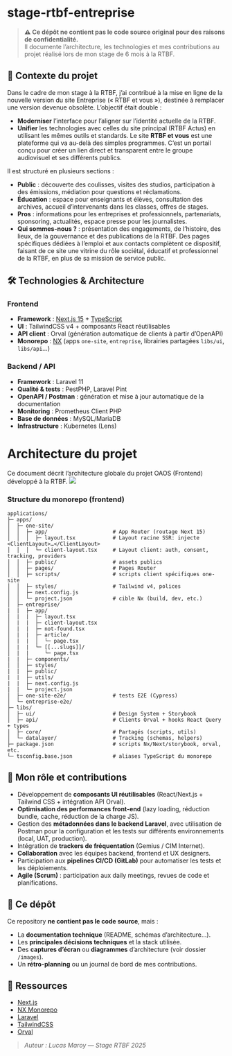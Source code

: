 # stage-rtbf-entreprise

> **⚠️ Ce dépôt ne contient pas le code source original pour des raisons de confidentialité.**  
> Il documente l’architecture, les technologies et mes contributions au projet réalisé lors de mon stage de 6 mois à la RTBF.

## 📝 Contexte du projet
Dans le cadre de mon stage à la RTBF, j’ai contribué à la mise en ligne de la nouvelle version du site Entreprise (« RTBF et vous »), destinée à remplacer une version devenue obsolète.
L’objectif était double :
- **Moderniser** l’interface pour l’aligner sur l’identité actuelle de la RTBF.
- **Unifier** les technologies avec celles du site principal (RTBF Actus) en utilisant les mêmes outils et standards.
Le site **RTBF et vous** est une plateforme qui va au-delà des simples programmes. C’est un portail conçu pour créer un lien direct et transparent entre le groupe audiovisuel et ses différents publics.

Il est structuré en plusieurs sections :

- **Public** : découverte des coulisses, visites des studios, participation à des émissions, médiation pour questions et réclamations.
- **Éducation** : espace pour enseignants et élèves, consultation des archives, accueil d’intervenants dans les classes, offres de stages.
- **Pros** : informations pour les entreprises et professionnels, partenariats, sponsoring, actualités, espace presse pour les journalistes.
- **Qui sommes-nous ?** : présentation des engagements, de l’histoire, des lieux, de la gouvernance et des publications de la RTBF.
Des pages spécifiques dédiées à l’emploi et aux contacts complètent ce dispositif, faisant de ce site une vitrine du rôle sociétal, éducatif et professionnel de la RTBF, en plus de sa mission de service public.

## 🛠️ Technologies & Architecture

### Frontend
- **Framework** : [Next.js 15](https://nextjs.org/) + [TypeScript](https://www.typescriptlang.org/)
- **UI** : TailwindCSS v4 + composants React réutilisables
- **API client** : Orval (génération automatique de clients à partir d’OpenAPI)
- **Monorepo** : [NX](https://nx.dev/) (apps `one-site`, `entreprise`, librairies partagées `libs/ui`, `libs/api`…)

### Backend / API
- **Framework** : Laravel 11
- **Qualité & tests** : PestPHP, Laravel Pint
- **OpenAPI / Postman** : génération et mise à jour automatique de la documentation
- **Monitoring** : Prometheus Client PHP
- **Base de données** : MySQL/MariaDB
- **Infrastructure** : Kubernetes (Lens)

# Architecture du projet
Ce document décrit l’architecture globale du projet OAOS (Frontend) développé à la RTBF.
[![](https://mermaid.ink/img/pako:eNqFVdty2jAQ_RWNnpIpGLAxFz90JoG-ddI25KkhD8JeHAUjeSQ5hWbyQfmO_lhXvnAxhvgFJJ9zdrVnV36joYyABjRWLH0mD9O5IPjcPM4pS9OEh8xwKXRnTp9Iu_2V3BYv8o0Smu9PcD_hi5P9Ke6nLFyxGJwXLQW50qHiqdHkbtO5g41pETChc12jfUOa0aEUSx47C6YrMks4LjR5mBWMgqOzRZG-zazYss9tkXEPtaSAtuYG9ukdAFwEgDAKUsV1M8Q70GiDCx1yNdmmCrS-boL3jxTPEUBEJyeoghxI9spjsKL0qHSTpuReZgZULXoFXdiqZwu0r9MMCHNbYtCo9tP-XtaLEF76dkYQLMJsk1zxgfHkDxcRee2fEVwiXKD7Tmnxi27GxTZPJV8gNGUHTPgiAWyey2U8cBxLNqeH0qyqp22MhG3x4I7RG3L1Pf9PFAu5ADKb3deT3zFtx4QJR4vbDQLFm8sJ7rvjIIBb9mPl9HH46q01N5TrFE8oTvyoQOHej2ZAdK5FKoB1NDM8OSfwmYUVrm7hJ74dDGLdOZdV9Tl2rhZ3h2p06RzYTriQpr2UmYguAe1sM2V4mNSvij3GR8zjo-M4Osli_fR0Auzv1Fg5iU0h_Z1eI6qpgPYO3mtMirvZlivjOJhT0DwWZLbVBtbkC5kZqbYLKVfHnV7S3LwNLW-SV1GTH-qVJci7BxYa8isDtW1kenmLKshvF2VY_O9DB6S8QVokb6tGoi1uxAxDv0DZmwSHccVFfDRMtIVfKx7RwKgMWnQNas3skr5ZCH44nmENcxoQq6VWtofekZMy8VvKdUVTMoufabBkicZVlmJYmHKGZdxDMBioCXaEoUHP87u5CA3e6IYGbc_zne5gPB66va476A1HLbqlgTscOP1h3_dHuOmP-v57i_7Nw_acwcjzB-PhaDT23FG3673_B7YnI5c?type=png)](https://mermaid.live/edit#pako:eNqFVdty2jAQ_RWNnpIpGLAxFz90JoG-ddI25KkhD8JeHAUjeSQ5hWbyQfmO_lhXvnAxhvgFJJ9zdrVnV36joYyABjRWLH0mD9O5IPjcPM4pS9OEh8xwKXRnTp9Iu_2V3BYv8o0Smu9PcD_hi5P9Ke6nLFyxGJwXLQW50qHiqdHkbtO5g41pETChc12jfUOa0aEUSx47C6YrMks4LjR5mBWMgqOzRZG-zazYss9tkXEPtaSAtuYG9ukdAFwEgDAKUsV1M8Q70GiDCx1yNdmmCrS-boL3jxTPEUBEJyeoghxI9spjsKL0qHSTpuReZgZULXoFXdiqZwu0r9MMCHNbYtCo9tP-XtaLEF76dkYQLMJsk1zxgfHkDxcRee2fEVwiXKD7Tmnxi27GxTZPJV8gNGUHTPgiAWyey2U8cBxLNqeH0qyqp22MhG3x4I7RG3L1Pf9PFAu5ADKb3deT3zFtx4QJR4vbDQLFm8sJ7rvjIIBb9mPl9HH46q01N5TrFE8oTvyoQOHej2ZAdK5FKoB1NDM8OSfwmYUVrm7hJ74dDGLdOZdV9Tl2rhZ3h2p06RzYTriQpr2UmYguAe1sM2V4mNSvij3GR8zjo-M4Osli_fR0Auzv1Fg5iU0h_Z1eI6qpgPYO3mtMirvZlivjOJhT0DwWZLbVBtbkC5kZqbYLKVfHnV7S3LwNLW-SV1GTH-qVJci7BxYa8isDtW1kenmLKshvF2VY_O9DB6S8QVokb6tGoi1uxAxDv0DZmwSHccVFfDRMtIVfKx7RwKgMWnQNas3skr5ZCH44nmENcxoQq6VWtofekZMy8VvKdUVTMoufabBkicZVlmJYmHKGZdxDMBioCXaEoUHP87u5CA3e6IYGbc_zne5gPB66va476A1HLbqlgTscOP1h3_dHuOmP-v57i_7Nw_acwcjzB-PhaDT23FG3673_B7YnI5c)

### Structure du monorepo (frontend)
```text
applications/
├─ apps/
│  ├─ one-site/
│  │  ├─ app/                     # App Router (routage Next 15)
│  │  │  ├─ layout.tsx            # Layout racine SSR: injecte <ClientLayout>…</ClientLayout>
│  │  │  └─ client-layout.tsx     # Layout client: auth, consent, tracking, providers
│  │  ├─ public/                  # assets publics
│  │  ├─ pages/                   # Pages Router
│  │  ├─ scripts/                 # scripts client spécifiques one-site
│  │  ├─ styles/                  # Tailwind v4, polices
│  │  ├─ next.config.js
│  │  └─ project.json             # cible Nx (build, dev, etc.)
│  ├─ entreprise/
|  |  ├─ app/
│  |  |  ├─ layout.tsx
│  |  |  ├─ client-layout.tsx
│  |  |  ├─ not-found.tsx
│  |  |  ├─ article/
│  |  |  │  └─ page.tsx
│  |  |  └─ [[...slugs]]/
│  |  |     └─ page.tsx
|  |  ├─ components/
│  │  ├─ styles/
|  |  ├─ public/
|  |  ├─ utils/
|  |  ├─ next.config.js
|  |  └─ project.json
│  ├─ one-site-e2e/               # tests E2E (Cypress)
│  └─ entreprise-e2e/
├─ libs/
│  ├─ ui/                         # Design System + Storybook
│  ├─ api/                        # Clients Orval + hooks React Query + types
│  ├─ core/                       # Partagés (scripts, utils)
│  └─ datalayer/                  # Tracking (schemas, helpers)
├─ package.json                   # scripts Nx/Next/storybook, orval, etc.
└─ tsconfig.base.json             # aliases TypeScript du monorepo
```

## 🚀 Mon rôle et contributions
- Développement de **composants UI réutilisables** (React/Next.js + Tailwind CSS + intégration API Orval).
- **Optimisation des performances front-end** (lazy loading, réduction bundle, cache, réduction de la charge JS).
- Gestion des **métadonnées dans le backend Laravel**, avec utilisation de Postman pour la configuration et les tests sur différents environnements (local, UAT, production).
- Intégration de **trackers de fréquentation** (Gemius / CIM Internet).
- **Collaboration** avec les équipes backend, frontend et UX designers.
- Participation aux **pipelines CI/CD (GitLab)** pour automatiser les tests et les déploiements.
- **Agile (Scrum)** : participation aux daily meetings, revues de code et planifications.

## 📂 Ce dépôt
Ce repository **ne contient pas le code source**, mais :
- La **documentation technique** (README, schémas d’architecture…).
- Les **principales décisions techniques** et la stack utilisée.
- Des **captures d’écran** ou **diagrammes** d’architecture (voir dossier `/images`).
- Un **rétro-planning** ou un journal de bord de mes contributions.

## 🔗 Ressources
- [Next.js](https://nextjs.org/)
- [NX Monorepo](https://nx.dev/)
- [Laravel](https://laravel.com/)
- [TailwindCSS](https://tailwindcss.com/)
- [Orval](https://orval.dev/)

> _Auteur : Lucas Maroy — Stage RTBF 2025_
